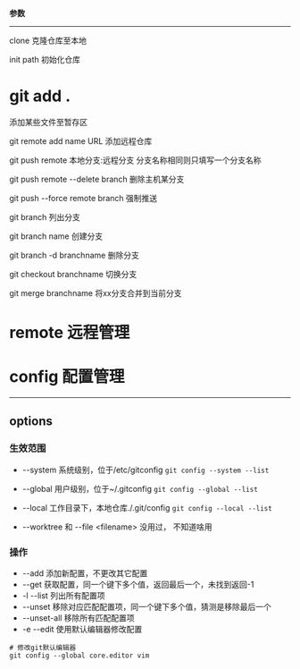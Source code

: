 
**参数**
***
clone 
	克隆仓库至本地

init path
	初始化仓库

# git add .
添加某些文件至暂存区

git remote add name URL
	添加远程仓库

git push remote 本地分支:远程分支
	分支名称相同则只填写一个分支名称

git push remote --delete branch
	删除主机某分支

git push --force remote branch
	强制推送

git branch
	列出分支

git branch name
	创建分支

git branch -d branchname
	删除分支

git checkout branchname
	切换分支

git merge branchname
	将xx分支合并到当前分支

# remote 远程管理

# config 配置管理
***
## options

### 生效范围
- --system 系统级别，位于/etc/gitconfig
`git config --system --list`

- --global 用户级别，位于~/.gitconfig
`git config --global --list`

- --local 工作目录下，本地仓库./.git/config
`git config --local --list`

- --worktree 和 --file \<filename\>
没用过， 不知道啥用

### 操作
- --add 添加新配置，不更改其它配置
- --get 获取配置，同一个键下多个值，返回最后一个，未找到返回-1
- -l --list 列出所有配置项
- --unset 移除对应匹配配置项，同一个键下多个值，猜测是移除最后一个
- --unset-all 移除所有匹配配置项
- -e --edit 使用默认编辑器修改配置

```git
# 修改git默认编辑器
git config --global core.editor vim
```
